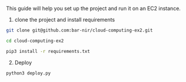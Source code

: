 This guide will help you set up the project and run it on an EC2 instance.

1. clone the project and install requirements

```bash
git clone git@github.com:bar-nir/cloud-computing-ex2.git
```

```bash
cd cloud-computing-ex2
```

```bash
pip3 install -r requirements.txt
```

2. Deploy

```bash
python3 deploy.py
```
